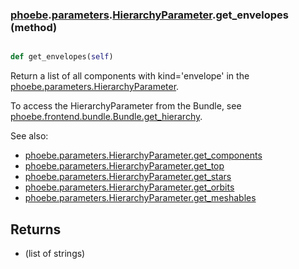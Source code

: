 ### [phoebe](phoebe.md).[parameters](phoebe.parameters.md).[HierarchyParameter](phoebe.parameters.HierarchyParameter.md).get_envelopes (method)


```py

def get_envelopes(self)

```



Return a list of all components with kind='envelope' in the
[phoebe.parameters.HierarchyParameter](phoebe.parameters.HierarchyParameter.md).

To access the HierarchyParameter from the Bundle, see
 [phoebe.frontend.bundle.Bundle.get_hierarchy](phoebe.frontend.bundle.Bundle.get_hierarchy.md).

See also:
* [phoebe.parameters.HierarchyParameter.get_components](phoebe.parameters.HierarchyParameter.get_components.md)
* [phoebe.parameters.HierarchyParameter.get_top](phoebe.parameters.HierarchyParameter.get_top.md)
* [phoebe.parameters.HierarchyParameter.get_stars](phoebe.parameters.HierarchyParameter.get_stars.md)
* [phoebe.parameters.HierarchyParameter.get_orbits](phoebe.parameters.HierarchyParameter.get_orbits.md)
* [phoebe.parameters.HierarchyParameter.get_meshables](phoebe.parameters.HierarchyParameter.get_meshables.md)

Returns
-------
* (list of strings)

